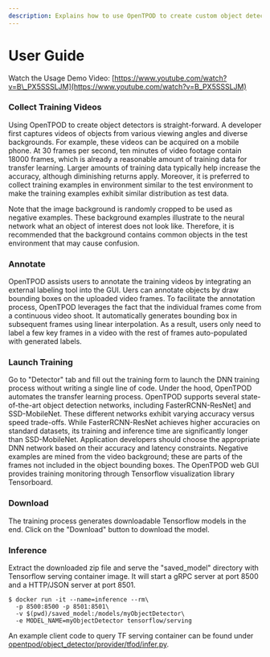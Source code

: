 ```yaml
---
description: Explains how to use OpenTPOD to create custom object detectors.
---
```


# User Guide

Watch the Usage Demo Video: [https://www.youtube.com/watch?v=B\_PX5SSSLJM](https://www.youtube.com/watch?v=B_PX5SSSLJM)

### Collect Training Videos

Using OpenTPOD to create object detectors is straight-forward. A developer first captures videos of objects from various viewing angles and diverse backgrounds. For example, these videos can be acquired on a mobile phone. At 30 frames per second, ten minutes of video footage contain 18000 frames, which is already a reasonable amount of training data for transfer learning. Larger amounts of training data typically help increase the accuracy, although diminishing returns apply. Moreover, it is preferred to collect training examples in environment similar to the test environment to make the training examples exhibit similar distribution as test data. 

Note that the image background is randomly cropped to be used as negative examples. These background examples illustrate to the neural network what an object of interest does not look like. Therefore, it is recommended that the background contains common objects in the test environment that may cause confusion.

### Annotate

OpenTPOD assists users to annotate the training videos by integrating an external labeling tool into the GUI. Uers can annotate objects by draw bounding boxes on the uploaded video frames. To facilitate the annotation process, OpenTPOD leverages the fact that the individual frames come from a continuous video shoot. It automatically generates bounding box in subsequent frames using linear interpolation. As a result, users only need to label a few key frames in a video with the rest of frames auto-populated with generated labels. 

### Launch Training

Go to "Detector" tab and fill out the training form to launch the DNN training process without writing a single line of code. Under the hood, OpenTPOD automates the transfer learning process. OpenTPOD supports several state-of-the-art object detection networks, including FasterRCNN-ResNet\] and SSD-MobileNet. These different networks exhibit varying accuracy versus speed trade-offs. While FasterRCNN-ResNet achieves higher accuracies on standard datasets, its training and inference time are significantly longer than SSD-MobileNet. Application developers should choose the appropriate DNN network based on their accuracy and latency constraints. Negative examples are mined from the video background; these are parts of the frames not included in the object bounding boxes. The OpenTPOD web GUI provides training monitoring through Tensorflow visualization library Tensorboard.

### Download

The training process generates downloadable Tensorflow models in the end. Click on the "Download" button to download the model.

### Inference

Extract the downloaded zip file and serve the "saved\_model" directory with Tensorflow serving container image. It will start a gRPC server at port 8500 and a HTTP/JSON server at port 8501.

```
$ docker run -it --name=inference --rm\
  -p 8500:8500 -p 8501:8501\
  -v $(pwd)/saved_model:/models/myObjectDetector\
  -e MODEL_NAME=myObjectDetector tensorflow/serving
```

An example client code to query TF serving container can be found under [opentpod/object\_detector/provider/tfod/infer.py](https://github.com/junjuew/OpenTPOD/blob/master/opentpod/object_detector/provider/tfod/infer.py).

